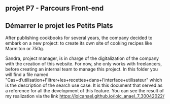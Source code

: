## projet P7 - Parcours Front-end

## Démarrer le projet les Petits Plats

After publishing cookbooks for several years, the company decided to embark on a new project: to create its own site of cooking recipes like Marmiton or 750g.

Sandra, project manager, is in charge of the digitalization of the company with the creation of this website. For now, she only works with freelancers, before creating an internal team to manage this project. In this folder you will find a file named "Cas+d’utilisation+Filtrer+les+recettes+dans+l’interface+utilisateur" which is the description of the search use case. It is this document that served as a reference for all the development of this feature.
You can see the result of my realization via the link https://loicanael.github.io/loic_anael_7_30042022/
